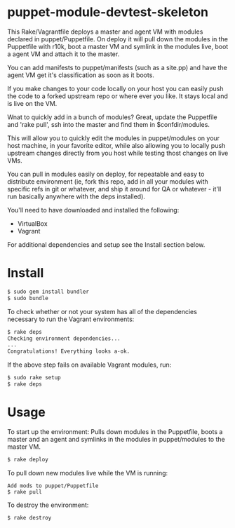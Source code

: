 # puppet-module-devtest-skeleton
This Rake/Vagrantfile deploys a master and agent VM with modules declared in puppet/Puppetfile. On deploy it will pull down the modules in the Puppetfile with r10k, boot a master VM and symlink in the modules live, boot a agent VM and attach it to the master. 

You can add manifests to puppet/manifests (such as a site.pp) and have the agent VM get it's classification as soon as it boots. 

If you make changes to your code locally on your host you can easily push the code to a forked upstream repo or where ever you like. It stays local and is live on the VM.

Wnat to quickly add in a bunch of modules? Great, update the Puppetfile and 'rake pull', ssh into the master and find them in $confdir/modules.

This will allow you to quickly edit the modules in puppet/modules on your host machine, in your favorite editor, while also allowing you to locally push upstream changes directly from you host while testing thost changes on live VMs.

You can pull in modules easily on deploy, for repeatable and easy to distribute environment (ie, fork this repo, add in all your modules with specific refs in git or whatever, and ship it around for QA or whatever - it'll run basically anywhere with the deps installed). 

You'll need to have downloaded and installed the following:
* VirtualBox
* Vagrant

For additional dependencies and setup see the Install section below.

# Install
```bash
$ sudo gem install bundler
$ sudo bundle
```
To check whether or not your system has all of the dependencies necessary to run the Vagrant environments:

```bash
$ rake deps
Checking environment dependencies...
...
Congratulations! Everything looks a-ok.
```

If the above step fails on available Vagrant modules, run:

```bash
$ sudo rake setup
$ rake deps
```

# Usage
To start up the environment: Pulls down modules in the Puppetfile, boots a master and an agent and symlinks in the modules in puppet/modules to the master VM. 

```bash
$ rake deploy 
```

To pull down new modules live while the VM is running:

```
Add mods to puppet/Puppetfile
$ rake pull
```

To destroy the environment:

```
$ rake destroy
```

